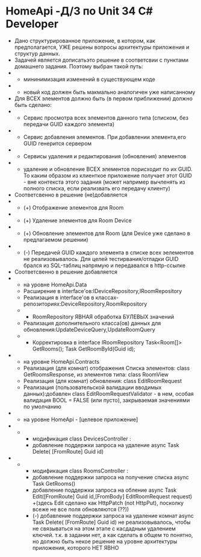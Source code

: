 # HomeApi -Д/З по Unit 34 С# Developer
- Дано структурированное приложение, в котором, как предполагается, УЖЕ решены вопросы архитектуры приложения и структур данных.
- Задачей является дописатьэто решение в соответсвии с пунктами домашнего задания. Поэтому выбран такой путь:
- - мининимизация изменений в существующем коде
- - новый код должен быть макмально аналогичен уже написанному
- Для ВСЕХ элементов должно быть (в первом приближении) должно быть сделано:
- - Сервис просмотра всех элементов данного типа (списком, без передачи GUID каждого элемента)
- - Сервис добавления элементов. При добавлении элемента,его GUID генерится сервером
- - Сервисы удаления и редактирования (обновления) элементов
- - удаление и обновление ВСЕХ элементов порисходит по их GUID. То каким образом из клиенткое приложение получает этот GUID - вне контекста этого задания (может например вычленять из полного списка, если реализвать его передачу клиенту)
- Соответсвенно в решение (не)добавляется
- - (+) Отображение элементов для Room
- - (+) Удаление элементов для Room Device
- - (+) Обновление элементов для Room (для Device уже сделано в предлагаемом решении)
- - (-) Передачей GUID каждого элемента в списке всех эелементов не реализовывалось. Для целей тестирвания/отладки GUID брался из SQL-таблиц напрямую и передавался в http-ссылке
- Соответсвенно в решение добавляется
- -  на уровне HomeApi.Data
    - Расширение в interface'ов:IDeviceRepository,IRoomRepository
    - Реализация в interface'ов в классах-репозиториях:DeviceRepository,RoomRepository
    - - RoomRepository ЯВНАЯ обработка БУЛЕВЫХ значений
    - Реализация дополнительного  класса(ов) данных для обновления:UpdateDeviceQuery,UpdateRoomQuery     
    - -   Корректировка в interface IRoomRepository
    Task<Room[]> GetRooms();
    Task<Room> GetRoomById(Guid id);
- -  на уровне  HomeApi.Contracts
    -  Реализация (для комнат) отображения Списка элементов: class GetRoomsResponse, из элементов типа: class RoomView
    -  Реализация (для комнат) обновления:   class EditRoomRequest
    -  Реализация (пользовательской валидации вводимых данных):добавлен class EditRoomRequestValidator - в нем, особая валидация BOOL = FALSE (или пусто), закрываемая значениями по умолчанию
- -  на уровне  HomeApi - [целевое приложение]
- - -  модификация  class DevicesController :
    -    добавление поддержки запроса на удаление async Task<IActionResult> Delete(  [FromRoute] Guid id)
- - -  модификация  class RoomsController :
    -  добавление поддержки запроса на получение списка  async Task<IActionResult> GetRooms()
    -  добавление поддержки запроса на обление async Task<IActionResult> Edit([FromRoute] Guid id,[FromBody] EditRoomRequest request) +(здесь Edit сделано как HttpPatch (not HttpPut), посколку всеже не все поля обновляются (??)) 
    -  (-) добавление поддержки запроса на удаление комнат async Task<IActionResult> Delete(  [FromRoute] Guid id) не реализовывалось, чтобы не связываться на этом этапе с касдадным удалением ключей. т.к. в задании нет, а как сделать в общем то понятно, но должно быть некое решение на уровне архитектуры приложения, которого НЕТ ЯВНО
 
